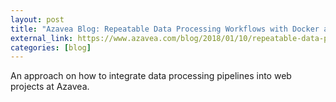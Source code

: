 ```yaml
---
layout: post
title: "Azavea Blog: Repeatable Data Processing Workflows with Docker and Make"
external_link: https://www.azavea.com/blog/2018/01/10/repeatable-data-processing-workflows-docker-make/
categories: [blog]
---
```

An approach on how to integrate data processing pipelines into web projects at Azavea.